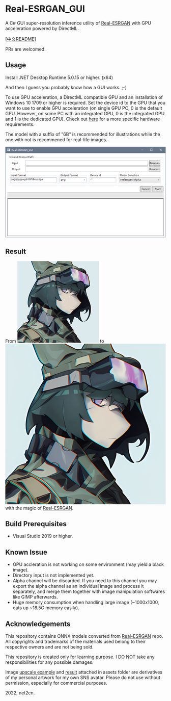 # Real-ESRGAN_GUI
A C# GUI super-resolution inference utility of [Real-ESRGAN](https://github.com/xinntao/Real-ESRGAN) with GPU acceleration powered by DirectML.

[[中文README]](README_zh.md)

PRs are welcomed.

## Usage
Install .NET Desktop Runtime 5.0.15 or higher. (x64)

And then I guess you probably know how a GUI works. ;-)

To use GPU acceleration, a DirectML compatible GPU and an installation of Windows 10 1709 or higher is required. Set the device id to the GPU that you want to use to enable GPU acceleration (on single GPU PC, 0 is the default GPU. However, on some PC with an integrated GPU, 0 is the integrated GPU and 1 is the dedicated GPU). Check out [here](https://github.com/microsoft/DirectML#hardware-requirements) for a more specific hardware requirements.

The model with a suffix of "6B" is recommended for illustrations while the one with not is recommened for real-life images.

![UI](./assets/screenshot_2022-03-26_171403.png)

## Result
From ![256px image](./assets/avatar_256px.png) to ![1024px image](./assets/avatar_256px_realesrgan-x4plus_anime_6B.png) with the magic of [Real-ESRGAN](https://github.com/xinntao/Real-ESRGAN).

## Build Prerequisites
- Visual Studio 2019 or higher.

## Known Issue
- GPU accleration is not working on some environment (may yield a black image).
- Directory input is not implemented yet.
- Alpha channel will be discarded. If you need to this channel you may export the alpha channel as an individual image and process it separately, and merge them together with image manipulation softwares like GIMP afterwards.
- Huge memory consumption when handling large image (\~1000x1000, eats up \~18.5G memory easily).

## Acknowledgements
This repository contains ONNX models converted from [Real-ESRGAN](https://github.com/xinntao/Real-ESRGAN) repo. All copyrights and trademarks of the materials used belong to their respective owners and are not being sold.

This repository is created only for learning purpose. I DO NOT take any responsibilities for any possible damages.

Image [upscale example](./assets/avatar_256px.png) and [result](./assets/avatar_256px_realesrgan-x4plus_anime_6B.png) attached in assets folder are derivatives of my personal artwork for my own SNS avatar. Please do not use without permission, especially for commercial purposes.

2022, net2cn.